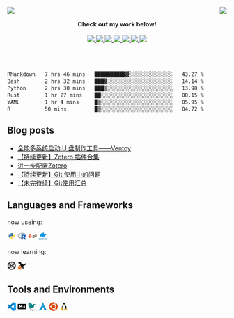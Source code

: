 <!--
### Hi there 👋

**Direct-A/direct-a** is a ✨ _special_ ✨ repository because its `README.md` (this file) appears on your GitHub profile.

Here are some ideas to get you started:

- 🔭 I’m currently working on ...
- 🌱 I’m currently learning ...
- 👯 I’m looking to collaborate on ...
- 🤔 I’m looking for help with ...
- 💬 Ask me about ...
- 📫 How to reach me: ...
- 😄 Pronouns: ...
- ⚡ Fun fact: ...
-->
<p align="center">
  <a href="https://github.com/Direct-A/direct-a" class="rich-diff-level-one">
    <img align="left" src="https://github-readme-stats.vercel.app/api?username=direct-a&show_icons=true&theme=onedark" />
  </a>
  <a href="https://github.com/Direct-A/direct-a" class="rich-diff-level-one">
    <img align="right" src="https://github-readme-stats.vercel.app/api/top-langs/?username=direct-a&layout=compact&show_icons=true&theme=onedark" />
  </a>
</p>
<!-- <a href="https://wakatime.com/dashboard" class="rich-diff-level-one">
  <img src="https://github-readme-stats.vercel.app/api/wakatime?username=direct_a&layout=compact&show_icons=true&theme=onedark" />
</a> -->
</br>
<p align="center">
  <strong>Check out my work below!</strong>
  </br></br>
  <a href="https://github.com/Direct-A">
    <img src="https://badges.pufler.dev/visits/Direct-A/Direct-A?style=flat-square&color=black&logo=github">
  </a>
  <a href="https://github.com/Direct-A">
    <img src="https://badges.pufler.dev/years/Direct-A?style=flat-square&color=black&logo=github">
  </a>
  <a href="https://github.com/Direct-A?tab=repositories">
    <img src="https://badges.pufler.dev/repos/Direct-A?style=flat-square&color=black&logo=github">
  </a>
  <a href="https://gist.github.com/Direct-A">
    <img src="https://badges.pufler.dev/gists/Direct-A?style=flat-square&color=black&logo=github">
  </a>
  <a href="https://github.com/Direct-A">
    <img src="https://badges.pufler.dev/commits/monthly/Direct-A?style=flat-square&color=black&logo=github">
  </a>
  <a href="https://www.codewars.com/users/Direct-A">
    <img src="https://www.codewars.com/users/Direct-A/badges/micro?theme=dark">
  </a>
  <a href="https://wakatime.com/badge/github/Direct-A/learn_rust">
    <img src="https://wakatime.com/badge/github/Direct-A/learn_rust.svg">
  </a>
</p>
</br>
</br>

<!-- ## 📊 **This Week I Spent My Time On:** -->
<!--START_SECTION:waka-->

```text
RMarkdown   7 hrs 46 mins   ██████████▓░░░░░░░░░░░░░░   43.27 %
Bash        2 hrs 32 mins   ███▓░░░░░░░░░░░░░░░░░░░░░   14.14 %
Python      2 hrs 30 mins   ███▒░░░░░░░░░░░░░░░░░░░░░   13.98 %
Rust        1 hr 27 mins    ██░░░░░░░░░░░░░░░░░░░░░░░   08.15 %
YAML        1 hr 4 mins     █▒░░░░░░░░░░░░░░░░░░░░░░░   05.95 %
R           50 mins         █▒░░░░░░░░░░░░░░░░░░░░░░░   04.72 %
```

<!--END_SECTION:waka-->

## **Blog posts**

<!-- BLOG-POST-LIST:START -->
- [全能多系统启动 U 盘制作工具——Ventoy](http://direct-a.github.io/2020/07/14/Ventoy-useage/)
- [【持续更新】Zotero 插件合集](http://direct-a.github.io/2020/07/10/Zotero-plugins/)
- [进一步配置Zotero](http://direct-a.github.io/2020/06/16/Zotero%E7%9A%84%E8%BF%9B%E4%B8%80%E6%AD%A5%E8%AE%BE%E7%BD%AE/)
- [【持续更新】Git 使用中的问题](http://direct-a.github.io/2020/06/16/git%E4%BD%BF%E7%94%A8%E4%B8%AD%E7%9A%84%E9%97%AE%E9%A2%98/)
- [【未完待续】Git使用汇总](http://direct-a.github.io/2020/06/16/git%E4%BD%BF%E7%94%A8%E6%B1%87%E6%80%BB/)
<!-- BLOG-POST-LIST:END -->


## **Languages and Frameworks**

now useing:

<code><img height="20" src="https://raw.githubusercontent.com/github/explore/80688e429a7d4ef2fca1e82350fe8e3517d3494d/topics/python/python.png" alt="Python" title="Python"></code>
<code><img height="20" src="https://raw.githubusercontent.com/github/explore/80688e429a7d4ef2fca1e82350fe8e3517d3494d/topics/r/r.png" alt="r" title="r"></code>
<code><img height="20" src="https://raw.githubusercontent.com/github/explore/80688e429a7d4ef2fca1e82350fe8e3517d3494d/topics/git/git.png" alt="Git" title="Git"></code>
<code><img height="20" src="https://raw.githubusercontent.com/github/explore/80688e429a7d4ef2fca1e82350fe8e3517d3494d/topics/docker/docker.png" alt="Docker" title="Docker"></code>


now learning:

<code><img height="20" src="https://raw.githubusercontent.com/github/explore/80688e429a7d4ef2fca1e82350fe8e3517d3494d/topics/rust/rust.png" alt="rust" title="rust"></code>
<code><img height="20" src="https://raw.githubusercontent.com/github/explore/80688e429a7d4ef2fca1e82350fe8e3517d3494d/topics/perl/perl.png" alt="perl" title="perl"></code>


## **Tools and Environments**

<code><img height="20" src="https://raw.githubusercontent.com/github/explore/80688e429a7d4ef2fca1e82350fe8e3517d3494d/topics/visual-studio-code/visual-studio-code.png" alt="VSCode" title="VSCode"></code>
<code><img height="20" src="https://raw.githubusercontent.com/github/explore/80688e429a7d4ef2fca1e82350fe8e3517d3494d/topics/markdown/markdown.png" alt="Markdown" title="MarkDown"></code>
<code><img height="20" src="https://raw.githubusercontent.com/github/explore/80688e429a7d4ef2fca1e82350fe8e3517d3494d/topics/latex/latex.png" alt="Latex" title="Latex"></code>
<code><img height="20" src="https://raw.githubusercontent.com/github/explore/7b8474be525e3f210d3c8d60a32beca4bfc2895b/topics/archlinux/archlinux.png" alt="Archlinux" title="Archlinux"></code>
<code><img height="20" src="https://raw.githubusercontent.com/github/explore/80688e429a7d4ef2fca1e82350fe8e3517d3494d/topics/ubuntu/ubuntu.png" alt="Ubuntu" title="Ubuntu"></code>
<code><img height="20" src="https://raw.githubusercontent.com/github/explore/80688e429a7d4ef2fca1e82350fe8e3517d3494d/topics/linux/linux.png" alt="Linux" title="Linux"></code>

